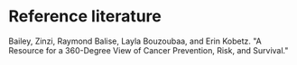 # Reference literature


Bailey, Zinzi, Raymond Balise, Layla Bouzoubaa, and Erin Kobetz. "A Resource for a 360-Degree View of Cancer Prevention, Risk, and Survival."
